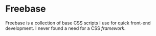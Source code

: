 Freebase
========

Freebase is a collection of base CSS scripts I use for quick front-end development.
I never found a need for a CSS *framework*.